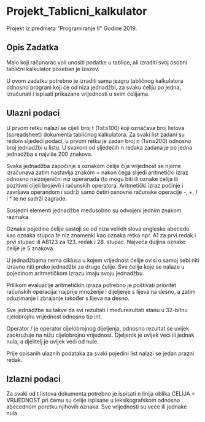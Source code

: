 # Projekt_Tablicni_kalkulator
Projekt iz predmeta "Programiranje II"
Godine 2019.

## Opis Zadatka

Malo koji računarac voli unositi podatke u tablice, ali izraditi svoj osobni tablični kalkulator poseban je izazov.

U ovom zadatku potrebno je izraditi samu jezgru tabličnog kalkulatora odnosno program koji će od niza jednadžbi, za svaku ćeliju po jedna, izračunati i ispisati prikazane vrijednosti u svim ćelijama.

## Ulazni podaci

U prvom retku nalazi se cijeli broj t (1≤t≤100) koji označava broj listova (spreadsheet) dokumenta tabličnog kalkulatora. Za svaki list zadani su redom sljedeći podaci, u prvom retku je zadan broj n (1≤n≤200) odnosno broj jednadžbi u listu. U svakom od sljedećih n redaka zadana je po jedna jednadžba s najviše 200 znakova.

Svaka jednadžba započinje s oznakom ćelije čija vrijednost se njome izračunava zatim nastavlja znakom = nakon čega slijedi aritmetički izraz odnosno naizmjenični niz operanada (to mogu biti ili oznake ćelija ili pozitivni cijeli brojevi) i računskih operatora. Aritmetički izraz počinje i završava operandom i sadrži samo četiri osnovne računske operacije -, +, / i * te ne sadrži zagrade.

Susjedni elementi jednadžbe međusobno su odvojeni jednim znakom razmaka.

Oznaka pojedine ćelije sastoji se od niza velikih slova engleske abecede kao oznaka stupca te niz znamenki kao oznaka retka npr. A1 za prvi redak i prvi stupac ili AB123 za 123. redak i 28. stupac. Najveća duljina oznake ćelije je 5 znakova.

U jednadžbama nema ciklusa u kojem vrijednost ćelije ovisi o samoj sebi niti izravno niti preko jednadžbi za druge ćelije. Sve ćelije koje se nalaze u pojedinom aritmetičkom izrazu imaju svoju jednadžbu.

Prilikom evaluacije aritmetičkih izraza potrebno je poštivati prioritet računskih operacija: najprije množenje i dijeljenje s lijeva na desno, a zatim oduzimanje i zbrajanje također s lijeva na desno.

Sve jednadžbe su takve da svi rezultati i međurezultati stanu u 32-bitnu cjelobrojnu vrijednost odnosno tip int.

Operator / je operator cijelobrojnog dijeljenja, odnosno rezultat se uvijek zaokružuje na nižu cijelobrojnu vrijednost. Djeljenik je uvijek veći ili jednak nula, a djelitelj je uvijek veći od nule.

Prije opisanih ulaznih podataka za svaki pojedini list nalazi se jedan prazni redak.

## Izlazni podaci

Za svaki od t listova dokumenta potrebno je ispisati n linija oblika ĆELIJA = VRIJEDNOST pri čemu su ćelije ispisane u leksikografskom odnosno abecednom poretku njihovih oznaka. Sve vrijednosti su veće ili jednake nula.

